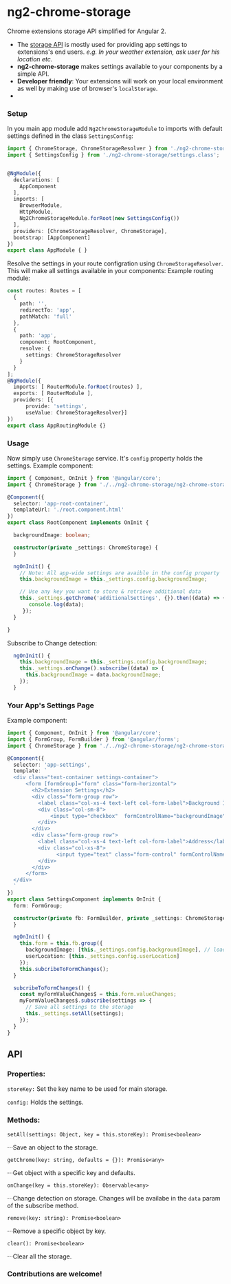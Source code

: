 # ng2-chrome-storage
Chrome extensions storage API simplified for Angular 2.

- The [storage API](https://developer.chrome.com/extensions/storage) is mostly used for providing app settings to extensions's end users. 
*e.g. In your weather extension, ask user for his location etc.*
- **ng2-chrome-storage** makes settings available to your components by a simple API.
- **Developer friendly**: Your extensions will work on your local environment as well by making use of browser's `localStorage`.
-  

### Setup

In you main app module add `Ng2ChromeStorageModule` to imports with default settings defined in the class `SettingsConfig`:

```typescript
import { ChromeStorage, ChromeStorageResolver } from './ng2-chrome-storage/ng2-chrome-storage.service';
import { SettingsConfig } from './ng2-chrome-storage/settings.class';


@NgModule({
  declarations: [
    AppComponent
  ],
  imports: [
    BrowserModule,
    HttpModule,
    Ng2ChromeStorageModule.forRoot(new SettingsConfig())
  ],
  providers: [ChromeStorageResolver, ChromeStorage],
  bootstrap: [AppComponent]
})
export class AppModule { }
```

Resolve the settings in your route configration using `ChromeStorageResolver`. This will make all settings available in your components:
Example routing module:
```typescript
const routes: Routes = [
  {
    path: '',
    redirectTo: 'app',
    pathMatch: 'full'
  },
  {
    path: 'app',
    component: RootComponent,
    resolve: {
      settings: ChromeStorageResolver
    }
  }
];
@NgModule({
  imports: [ RouterModule.forRoot(routes) ],
  exports: [ RouterModule ],
  providers: [{
      provide: 'settings',
      useValue: ChromeStorageResolver}]
})
export class AppRoutingModule {}
```

### Usage

Now simply use `ChromeStorage` service. It's `config` property holds the settings.
Example component:
```typescript
import { Component, OnInit } from '@angular/core';
import { ChromeStorage } from './../ng2-chrome-storage/ng2-chrome-storage.service';

@Component({
  selector: 'app-root-container',
  templateUrl: './root.component.html'
})
export class RootComponent implements OnInit {

  backgroundImage: boolean;

  constructor(private _settings: ChromeStorage) {
  }

  ngOnInit() {
    // Note: All app-wide settings are avaible in the config property
    this.backgroundImage = this._settings.config.backgroundImage;

    // Use any key you want to store & retrieve additional data
    this._settings.getChrome('additionalSettings', {}).then((data) => {
       console.log(data);
     });
  }

}
```
Subscribe to Change detection:
```typescript
  ngOnInit() {
    this.backgroundImage = this._settings.config.backgroundImage;
    this._settings.onChange().subscribe((data) => {
      this.backgroundImage = data.backgroundImage;
    });
  }
```

### Your App's Settings Page

Example component:
```typescript
import { Component, OnInit } from '@angular/core';
import { FormGroup, FormBuilder } from '@angular/forms';
import { ChromeStorage } from './../ng2-chrome-storage/ng2-chrome-storage.service';

@Component({
  selector: 'app-settings',
  template: `
  <div class="text-container settings-container">
      <form [formGroup]="form" class="form-horizontal">
        <h2>Extension Settings</h2>
        <div class="form-group row">
          <label class="col-xs-4 text-left col-form-label">Background Image</label>
          <div class="col-sm-8">
              <input type="checkbox"  formControlName="backgroundImage">
          </div>
        </div>
        <div class="form-group row">
          <label class="col-xs-4 text-left col-form-label">Address</label>
          <div class="col-xs-8">
                <input type="text" class="form-control" formControlName="userLocation">
          </div>
        </div>
      </form>
  </div>
  `
})
export class SettingsComponent implements OnInit {
  form: FormGroup;

  constructor(private fb: FormBuilder, private _settings: ChromeStorage) {
  }

  ngOnInit() {
    this.form = this.fb.group({
      backgroundImage: [this._settings.config.backgroundImage], // load from storage
      userLocation: [this._settings.config.userLocation]
    });
    this.subcribeToFormChanges();
  }

  subcribeToFormChanges() {
    const myFormValueChanges$ = this.form.valueChanges;
    myFormValueChanges$.subscribe(settings => {
      // Save all settings to the storage
      this._settings.setAll(settings);
    });
  }
}
```

## API

### Properties:
`storeKey:` Set the key name to be used for main storage.

`config:` Holds the settings.

### Methods:

`setAll(settings: Object, key = this.storeKey): Promise<boolean>`

⋅⋅⋅Save an object to the storage.

`getChrome(key: string, defaults = {}): Promise<any>`

⋅⋅⋅Get object with a specific key and defaults.

`onChange(key = this.storeKey): Observable<any>`

⋅⋅⋅Change detection on storage. Changes will be availabe in the `data` param of the subscribe method.

`remove(key: string): Promise<boolean>`

⋅⋅⋅Remove a specific object by key.

`clear(): Promise<boolean>`

⋅⋅⋅Clear all the storage.


### Contributions are welcome!
